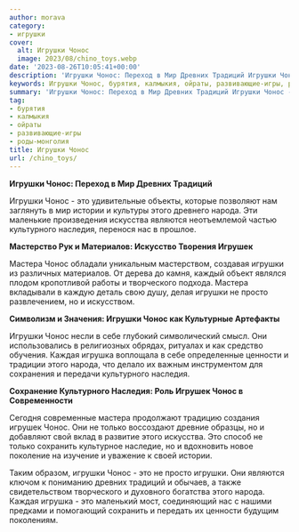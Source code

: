 ```yaml
---
author: morava
category:
- игрушки
cover:
  alt: Игрушки Чонос
  image: 2023/08/chino_toys.webp
date: '2023-08-26T10:05:41+00:00'
description: 'Игрушки Чонос: Переход в Мир Древних Традиций Игрушки Чонос - это удивительные объекты, которые позволяют нам заглянуть в мир истории и культуры этого...'
keywords: Игрушки Чонос, бурятия, калмыкия, ойраты, развивающие-игры, роды-монголия, игрушки, чонос, это, народа, культурного, наследия, игрушек, мастера, мир, древних, традиций, истории, искусства, являются, материалов
summary: 'Игрушки Чонос: Переход в Мир Древних Традиций Игрушки Чонос - это удивительные объекты, которые позволяют нам заглянуть в мир истории и культуры этого...'
tag:
- бурятия
- калмыкия
- ойраты
- развивающие-игры
- роды-монголия
title: Игрушки Чонос
url: /chino_toys/
---
```


**Игрушки Чонос: Переход в Мир Древних Традиций**

Игрушки Чонос \- это удивительные объекты, которые позволяют нам заглянуть в мир истории и культуры этого древнего народа. Эти маленькие произведения искусства являются неотъемлемой частью культурного наследия, перенося нас в прошлое.

**Мастерство Рук и Материалов: Искусство Творения Игрушек**

Мастера Чонос обладали уникальным мастерством, создавая игрушки из различных материалов. От дерева до камня, каждый объект являлся плодом кропотливой работы и творческого подхода. Мастера вкладывали в каждую деталь свою душу, делая игрушки не просто развлечением, но и искусством.

**Символизм и Значения: Игрушки Чонос как Культурные Артефакты**

Игрушки Чонос несли в себе глубокий символический смысл. Они использовались в религиозных обрядах, ритуалах и как средство обучения. Каждая игрушка воплощала в себе определенные ценности и традиции этого народа, что делало их важным инструментом для сохранения и передачи культурного наследия.

**Сохранение Культурного Наследия: Роль Игрушек Чонос в Современности**

Сегодня современные мастера продолжают традицию создания игрушек Чонос. Они не только воссоздают древние образцы, но и добавляют свой вклад в развитие этого искусства. Это способ не только сохранить культурное наследие, но и вдохновить новое поколение на изучение и уважение к своей истории.

Таким образом, игрушки Чонос \- это не просто игрушки. Они являются ключом к пониманию древних традиций и обычаев, а также свидетельством творческого и духовного богатства этого народа. Каждая игрушка \- это маленький мост, соединяющий нас с нашими предками и помогающий сохранить и передать их ценности будущим поколениям.